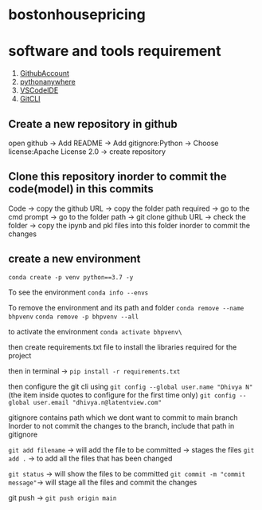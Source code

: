 # bostonhousepricing

# software and tools requirement

1. [GithubAccount](https://github.com/Dhivya-LV/bostonhousepricing)
2. [pythonanywhere](https://www.pythonanywhere.com/)
3. [VSCodeIDE](https://code.visualstudio.com/)
4. [GitCLI](https://git-scm.com/docs)

Create a new repository in github
---------------------------------
open github -> Add README -> Add gitignore:Python -> Choose license:Apache License 2.0 -> create repository

Clone this repository inorder to commit the code(model) in this commits
---
Code -> copy the github URL -> copy the folder path required -> go to the cmd prompt -> go to the folder path -> git clone github URL -> check the folder -> copy the ipynb and pkl files into this folder inorder to commit the changes

create a new environment
---
```conda create -p venv python==3.7 -y```

To see the environment
```conda info --envs```

To remove the environment and its path and folder
```conda remove --name bhpvenv```
```conda remove -p bhpvenv --all```

to activate the environment
```conda activate bhpvenv\```

then create requirements.txt file to install the libraries required for the project

then in terminal -> ```pip install -r requirements.txt```

then configure the git cli using
```git config --global user.name "Dhivya N"```(the item inside quotes to configure for the first time only)
```git config --global user.email "dhivya.n@latentview.com"```

gitignore contains path which we dont want to commit to main branch
Inorder to not commit the changes to the branch, include that path in gitignore

```git add filename``` -> will add the file to be committed -> stages the files
```git add .``` -> to add all the files that has been changed 

```git status``` -> will show the files to be committed
```git commit -m "commit message"```-> will stage all the files and commit the changes

git push <remote> <branch> -> ```git push origin main```